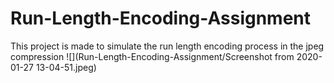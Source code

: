 # Run-Length-Encoding-Assignment
This project is made to simulate the run length encoding process in the jpeg compression
![](Run-Length-Encoding-Assignment/Screenshot from 2020-01-27 13-04-51.jpeg)
